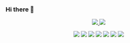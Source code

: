 
### Hi there 👋

<!--
**October7th/October7th** is a ✨ _special_ ✨ repository because its `README.md` (this file) appears on your GitHub profile.

Here are some ideas to get you started:

- 🔭 I’m currently working on ...
- 🌱 I’m currently learning ...
- 👯 I’m looking to collaborate on ...
- 🤔 I’m looking for help with ...
- 💬 Ask me about ...
- 📫 How to reach me: ...
- 😄 Pronouns: ...
- ⚡ Fun fact: ...
-->

<p align="center">
<a href="https://1-2-2-6.tistory.com/">
<img src="https://img.shields.io/badge/Blog-FF6550?style=flat-square&logo=GitHub Sponsors&logoColor=white"/>
</a>
<img src="https://img.shields.io/badge/qkrdpwls1007@gmail.com-68BC71?style=flat-square&logo=Gmail&logoColor=white"/>
 </p>
 
 <p align="center">
 <img src="https://img.shields.io/badge/CSS-1572B6?style=flat-square&logo=CSS3&logoColor=white"/>
 <img src="https://img.shields.io/badge/HTML-E34F26?style=flat-square&logo=HTML5&logoColor=white"/>
 <img src="https://img.shields.io/badge/Visual Studio-5C2D91?style=flat-square&logo=Visual Studio&logoColor=white"/>
  <img src="https://img.shields.io/badge/Oracle-F80000?style=flat-square&logo=Oracle&logoColor=white"/>
  <img src="https://img.shields.io/badge/MySQL-4479A1?style=flat-square&logo=MySQL&logoColor=white"/>
 <img src="https://img.shields.io/badge/Eclipse-2C2255?style=flat-square&logo=Eclipse IDE&logoColor=white"/>
 <img src="https://img.shields.io/badge/IntelliJ-000000?style=flat-square&logo=IntelliJ IDEA&logoColor=white"/>
 </p>
